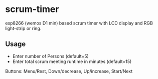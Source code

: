 # scrum-timer
esp8266 (wemos D1 min) based scrum timer with LCD display and RGB light-strip or ring.

## Usage
* Enter number of Persons (default=5)
* Enter total scrum meeting runtime in minutes (default=15)


Buttons: Menu/Rest, Down/decrease, Up/increase, Start/Next
